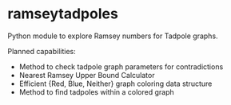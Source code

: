 ramseytadpoles
==============

Python module to explore Ramsey numbers for Tadpole graphs.

Planned capabilities:
* Method to check tadpole graph parameters for contradictions
* Nearest Ramsey Upper Bound Calculator
* Efficient {Red, Blue, Neither} graph coloring data structure
* Method to find tadpoles within a colored graph
